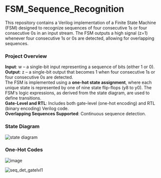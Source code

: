 # FSM_Sequence_Recognition
This repository contains a Verilog implementation of a Finite State Machine (FSM) designed to recognize sequences of four consecutive 1s or four consecutive 0s in an input stream. The FSM outputs a high signal (z=1) whenever four consecutive 1s or 0s are detected, allowing for overlapping sequences.

### Project Overview
**Input**: w – a single-bit input representing a sequence of bits (either 1 or 0).<br>
**Output**: z – a single-bit output that becomes 1 when four consecutive 1s or four consecutive 0s are detected.<br>
The FSM is implemented using a **one-hot state assignment**, where each unique state is represented by one of nine state flip-flops (y8 to y0). The FSM's logic expressions, as derived from the state diagram, are used to define transitions.<br>
**Gate-Level and RTL**: Includes both gate-level (one-hot encoding) and RTL (binary encoding) Verilog code.<br>
**Overlapping Sequences Supported**: Continuous sequence detection.

### State Diagram 
![state diagram](https://github.com/user-attachments/assets/0eb63f7f-b3e0-46a3-ac4e-bce40e062801)

### One-Hot Codes
![image](https://github.com/user-attachments/assets/73829a81-f706-4a25-8c12-d0236c7ce215)

![seq_det_gatelvl1](https://github.com/user-attachments/assets/8ef0b523-e943-4428-a57d-a1019b12ec58)

